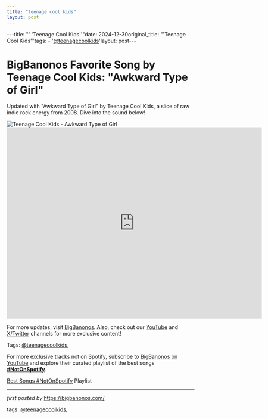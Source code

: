 ```yaml
---
title: "teenage cool kids"
layout: post
---
```

---title: "' 'Teenage Cool Kids''"date: 2024-12-30original_title: "'Teenage Cool Kids'"tags:  - '[@teenagecoolkids](/tags/teenagecoolkids/)'layout: post---<!-- Title of the Post --><h1 >BigBanonos Favorite Song by Teenage Cool Kids: "Awkward Type of Girl"</h1> <!-- Introductory Text --><p >Updated with "Awkward Type of Girl" by Teenage Cool Kids, a slice of raw indie rock energy from 2008. Dive into the sound below!</p> <!-- Featured Image --><div > <img src="https://rattld.wordpress.com/wp-content/uploads/2013/09/teenage-cool-kids2.jpg" alt="Teenage Cool Kids - Awkward Type of Girl" /></div> <!-- YouTube Video Embed --><div > <iframe width="685" height="514" src="https://www.youtube.com/embed/5vHc8lYBezg" title="Teenage Cool Kids - Awkward Type of Girl" frameborder="0" allow="accelerometer; autoplay; clipboard-write; encrypted-media; gyroscope; picture-in-picture; web-share" referrerpolicy="strict-origin-when-cross-origin" allowfullscreen></iframe></div> <!-- Footer Links --><div > <p>For more updates, visit <a href="https://bigbanonos.com/" target="_blank">BigBanonos</a>. Also, check out our <a href="https://www.youtube.com/[@BigBanonos](/tags/BigBanonos/)" target="_blank">YouTube</a> and <a href="https://x.com/bigbanonos" target="_blank">X/Twitter</a> channels for more exclusive content!</p></div> <!-- Tags --><p >Tags: [@teenagecoolkids](/tags/teenagecoolkids/),</p><!--Subscribe and Playlist Links--><div>    <p>For more exclusive tracks not on Spotify, subscribe to <a href="https://www.youtube.com/[@BigBanonos](/tags/BigBanonos/)" target="_blank">BigBanonos on YouTube</a> and explore their curated playlist of the best songs <strong>[#NotOnSpotify](/tags/NotOnSpotify/)</strong>.</p>    <p><a href="https://www.youtube.com/playlist?list=PLtuNtuTatqI0kFahUCbtbfenC_ET5O_tr" target="_blank">Best Songs [#NotOnSpotify](/tags/NotOnSpotify/) Playlist<br /></a></p></div><hr /><p><em>first posted by</em> <a href="https://bigbanonos.com/" rel="noopener" target="_new">https://bigbanonos.com/</a></p><p>tags: [@teenagecoolkids](/tags/teenagecoolkids/),</p>